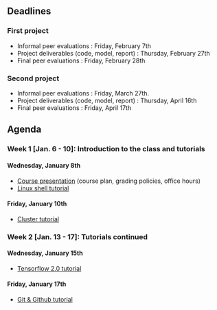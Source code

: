 ## Deadlines

### First project
- Informal peer evaluations : Friday, February 7th
- Project deliverables (code, model, report) : Thursday, February 27th
- Final peer evaluations : Friday, February 28th

### Second project
- Informal peer evaluations : Friday, March 27th.
- Project deliverables (code, model, report) : Thursday, April 16th
- Final peer evaluations : Friday, April 17th

## Agenda

### Week 1 [Jan. 6 - 10]: Introduction to the class and tutorials <a name="first_week"></a>

#### Wednesday, January 8th
- [Course presentation](https://github.com/mila-iqia/ift6759/blob/master/tutorials/class-introduction.pdf) (course plan, grading policies, office hours)
- [Linux shell tutorial](https://docs.google.com/presentation/d/1lJ8eSAhIT6Ou1XcKJ4SKMS0oMnTfhTt2fDl8GmlDzAE/edit?usp=sharing)

#### Friday, January 10th
- [Cluster tutorial](https://docs.google.com/presentation/d/1o7axnaLHVmx2uadKN3cszAXyNJ7Ia-_QOksYA7DjVqI/edit?usp=sharing)


### Week 2 [Jan. 13 - 17]: Tutorials continued <a name="second_week"></a>

#### Wednesday, January 15th
- [Tensorflow 2.0 tutorial](https://drive.google.com/file/d/1jkeBU15uPZkTc4nNtolcA0ww41BI35WK/view?usp=sharing)

#### Friday, January 17th
- [Git & Github tutorial](https://drive.google.com/file/d/1EblDeV4GQv89Xu0J_6zAlTUUmKu0swNu/view?usp=sharing)


